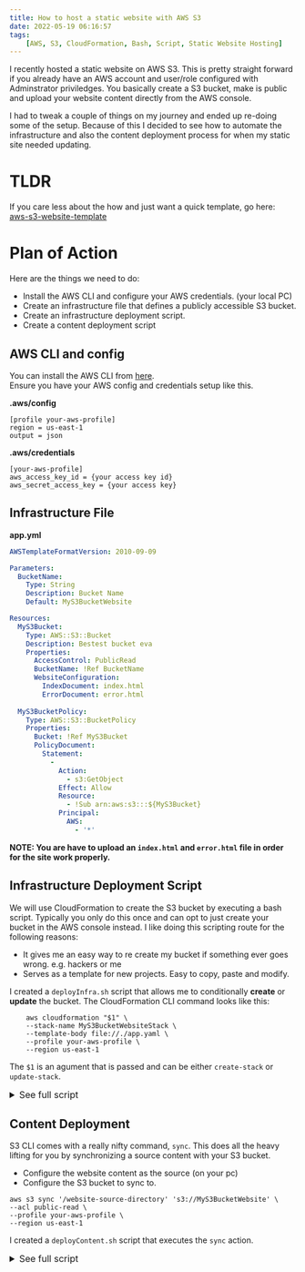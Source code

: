 ```yaml
---
title: How to host a static website with AWS S3
date: 2022-05-19 06:16:57
tags: 
    [AWS, S3, CloudFormation, Bash, Script, Static Website Hosting]
---
```


I recently hosted a static website on AWS S3. This is pretty straight forward if you already have an AWS account and user/role configured with Adminstrator priviledges. You basically create a S3 bucket, make is public and upload your website content directly from the AWS console. 

I had to tweak a couple of things on my journey and ended up re-doing some of the setup. Because of this I decided to see how to automate the infrastructure and also the content deployment process for when my static site needed updating.


# TLDR

If you care less about the how and just want a quick template, go here:  
[aws-s3-website-template](https://github.com/Jaxsbr/aws-s3-website-template)


# Plan of Action

Here are the things we need to do:
- Install the AWS CLI and configure your AWS credentials. (your local PC)
- Create an infrastructure file that defines a publicly accessible S3 bucket.
- Create an infrastructure deployment script.
- Create a content deployment script


## AWS CLI and config

You can install the AWS CLI from [here](https://docs.aws.amazon.com/cli/latest/userguide/getting-started-install.html).  
Ensure you have your AWS config and credentials setup like this.

**.aws/config**
```
[profile your-aws-profile]
region = us-east-1
output = json
```

**.aws/credentials**
```
[your-aws-profile]
aws_access_key_id = {your access key id}
aws_secret_access_key = {your access key}
```

## Infrastructure File

**app.yml**

``` yaml
AWSTemplateFormatVersion: 2010-09-09

Parameters:
  BucketName:
    Type: String
    Description: Bucket Name
    Default: MyS3BucketWebsite

Resources:
  MyS3Bucket:
    Type: AWS::S3::Bucket
    Description: Bestest bucket eva
    Properties: 
      AccessControl: PublicRead
      BucketName: !Ref BucketName
      WebsiteConfiguration:
        IndexDocument: index.html
        ErrorDocument: error.html
  
  MyS3BucketPolicy:
    Type: AWS::S3::BucketPolicy
    Properties:
      Bucket: !Ref MyS3Bucket
      PolicyDocument:
        Statement:
          -
            Action:
              - s3:GetObject
            Effect: Allow
            Resource:
              - !Sub arn:aws:s3:::${MyS3Bucket}              
            Principal:
              AWS:
                - '*'
```
**NOTE: You are have to upload an `index.html` and `error.html` file in order for the site work properly.**

## Infrastructure Deployment Script

We will use CloudFormation to create the S3 bucket by executing a bash script. Typically you only do this once and can opt to just create your bucket in the AWS console instead. I like doing this scripting route for the following reasons:
- It gives me an easy way to re create my bucket if something ever goes wrong. e.g. hackers or me
- Serves as a template for new projects. Easy to copy, paste and modify.

I created a `deployInfra.sh` script that allows me to conditionally **create** or **update** the bucket.
The CloudFormation CLI command looks like this:
```
    aws cloudformation "$1" \
    --stack-name MyS3BucketWebsiteStack \
    --template-body file://./app.yaml \
    --profile your-aws-profile \
    --region us-east-1
```
The `$1` is an agument that is passed and can be either `create-stack` or `update-stack`.

<details>    
    <summary style="font-size:16px">
        See full script
    </summary>

``` bash
_defaultColor=$(tput sgr0)
_infoColor=$(tput setaf 3)
_updateCommand="update-stack"
_createCommand="create-stack"

function printInfo {
    printf "${_infoColor}$1${_defaultColor}"
}

function printInfoLine {
    printInfo "$1 \n"
}

function executeStackCommand {
    printInfoLine "Stack Command '$1' Starting..."
    aws cloudformation "$1" \
    --stack-name MyS3BucketWebsiteStack \
    --template-body file://./app.yaml \
    --profile your-aws-profile \
    --region us-east-1
}

printInfoLine "UI Deploy Script Starting..."

printInfoLine "Specify if you want to update or create this stack (update/create)"
read stackCommand

if [ "$stackCommand" == 'create' ]; then
    executeStackCommand $_createCommand
fi

if [ "$stackCommand" == "update" ]; then
    executeStackCommand $_updateCommand
fi

if [ "$stackCommand" != "update" ] && [ "$stackCommand" != "create" ]; then
    printInfoLine "Nothing selected, Goodbey!"
    exit 1
fi
```
</details>

## Content Deployment

S3 CLI comes with a really nifty command, `sync`. This does all the heavy lifting for you by synchronizing a source content with your S3 bucket.
- Configure the website content as the source (on your pc)
- Configure the S3 bucket to sync to.

```
aws s3 sync '/website-source-directory' 's3://MyS3BucketWebsite' \
--acl public-read \
--profile your-aws-profile \
--region us-east-1
```

I created a `deployContent.sh` script that executes the `sync` action.

<details>
    <summary style="font-size:16px">
        See full script
    </summary>

``` bash
_defaultColor=$(tput sgr0)
_infoColor=$(tput setaf 3)

function printInfo {
    printf "${_infoColor}$1${_defaultColor}"
}

function printInfoLine {
    printInfo "$1 \n"
}

printInfoLine "Sync S3 buck starting..."

aws s3 sync '/website-source-directory' 's3://MyS3BucketWebsite' \
--acl public-read \
--profile your-aws-profile \
--region us-east-1

printInfoLine "Sync S3 buck completed..."
```
</details>
